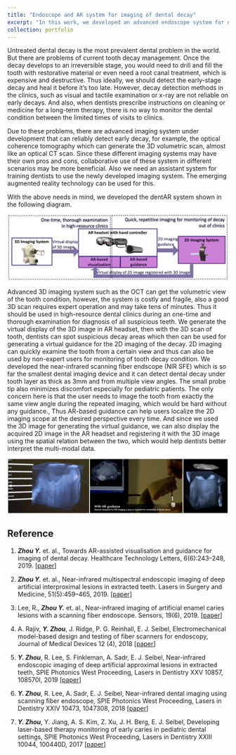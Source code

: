 ```yaml
---
title: "Endoscope and AR system for imaging of dental decay"
excerpt: "In this work, we developed an advanced endoscope system for dental decay imaging; an AR-based visualization system that can help train the dentists to use such newly developed systems; and lastly an AR-based guidance system so that dentists or general users can easily use the endoscope. [Click the title for more details]<br/><img src='/images/YZ-dentAR-2.png'>"
collection: portfolio
---
```


Untreated dental decay is the most prevalent dental problem in the world. But there are problems of current tooth decay management. Once the decay develops to an irreversible stage, you would need to drill and fill the tooth with restorative material or even need a root canal treatment, which is expensive and destructive. Thus ideally, we should detect the early-stage decay and heal it before it’s too late. However, decay detection methods in the clinics, such as visual and tactile examination or x-ray are not reliable on early decays. And also, when dentists prescribe instructions on cleaning or medicine for a long-term therapy, there is no way to monitor the dental condition between the limited times of visits to clinics.

Due to these problems, there are advanced imaging system under development that can reliably detect early decay, for example, the optical coherence tomography which can generate the 3D volumetric scan, almost like an optical CT scan. Since these different imaging systems may have their own pros and cons, collaborative use of these system in different scenarios may be more beneficial. Also we need an assistant system for training dentists to use the newly developed imaging system. The emerging augmented reality technology can be used for this.

With the above needs in mind, we developed the dentAR system shown in the following diagram. 

<p align="center">
  <img src="/images/YZ-dentAR-1.png" title="diagram of dentAR system">
</p>

Advanced 3D imaging system such as the OCT can get the volumetric view of the tooth condition, however, the system is costly and fragile, also a good 3D scan requires expert operation and may take tens of minutes. Thus it should be used in high-resource dental clinics during an one-time and thorough examination for diagnosis of all suspicious teeth. We generate the virtual display of the 3D image in AR headset, then with the 3D scan of tooth, dentists can spot suspicious decay areas which then can be used for generating a virtual guidance for the 2D imaging of the decay. 2D imaging can quickly examine the tooth from a certain view and thus can also be used by non-expert users for monitoring of tooth decay condition.  We developed the near-infrared scanning fiber endscope (NIR SFE) which is so far  the smallest dental imaging device and it can detect dental decay under tooth layer as thick as 3mm and from multiple view angles. The small probe tip also minimizes discomfort especially for pediatric patients. The only concern here is that the user needs to image the tooth from  exactly the same view angle during the repeated imaging, which would be hard without any guidance., Thus AR-based guidance can help users localize the 2D imaging scope at the desired perspective every time. And since we used the 3D image for generating the virtual guidance, we can also display the acquired 2D image in the AR headset and registering it with the 3D image using the spatial relation between the two, which would help dentists better interpret the multi-modal data. 

<p align="center">
  <img src="/images/YZ-dentAR-2.png" title="illustration of AR-based visualization, guidance and fused 2D-3D dental images">
</p>


Reference
--------------

1. ***Zhou Y.*** et. al., Towards AR-assisted visualisation and guidance for imaging of dental decay. Healthcare Technology Letters, 6(6):243–248, 2019. [[paper](https://www.ncbi.nlm.nih.gov/pmc/articles/PMC6952244/)]

1.  ***Zhou Y.*** et. al., Near-infrared multispectral endoscopic imaging of deep artificial interproximal lesions in extracted teeth. Lasers in Surgery and Medicine, 51(5):459–465, 2019. [[paper](https://onlinelibrary.wiley.com/doi/full/10.1002/lsm.23065)]

1.  Lee, R., ***Zhou Y.*** et. al., Near-infrared imaging of artificial enamel caries lesions with a scanning fiber endoscope. Sensors, 19(6), 2019. [[paper](https://www.ncbi.nlm.nih.gov/pmc/articles/PMC6471210/pdf/sensors-19-01419.pdf)]

1. A. Rajiv, ***Y. Zhou***, J. Ridge, P. G. Reinhall, E. J. Seibel, Electromechanical model-based design and testing of fiber scanners for endoscopy, Journal of Medical Devices 12 (4), 2018 [[paper](https://asmedigitalcollection.asme.org/medicaldevices/article/366205/Electromechanical-Model-Based-Design-and-Testing)]

1. ***Y. Zhou***, R. Lee, S. Finkleman, A. Sadr, E. J. Seibel, Near-infrared endoscopic imaging of deep artificial approximal lesions in extracted teeth, SPIE Photonics West Proceeding, Lasers in Dentistry XXV 10857, 108570I, 2019 [[paper](https://www.spiedigitallibrary.org/conference-proceedings-of-spie/10857/108570I/Near-infrared-endoscopic-imaging-of-deep-artificial-approximal-lesions-in/10.1117/12.2510310.full?webSyncID=9a0ce46e-9e6e-c7a4-9dab-6a0cbad05932&sessionGUID=9ad883c9-d902-bc99-93ce-d268bead49a2)]

1. ***Y. Zhou***, R. Lee, A. Sadr, E. J. Seibel, Near-infrared dental imaging using scanning fiber endoscope, SPIE Photonics West Proceeding, Lasers in Dentistry XXIV 10473, 1047308, 2018 [[paper](https://www.spiedigitallibrary.org/conference-proceedings-of-spie/10473/1047308/Near-infrared-dental-imaging-using-scanning-fiber-endoscope/10.1117/12.2295080.full?sessionGUID=3c9d902b-c999-3ced-268b-ead49a28531a&webSyncID=46e9e6ec-7a49-dab6-a0cb-ad059329ad88&sessionGUID=3c9d902b-c999-3ced-268b-ead49a28531a&SSO=1)]

1. ***Y. Zhou***, Y. Jiang, A. S. Kim, Z. Xu, J. H. Berg, E. J. Seibel, Developing laser-based therapy monitoring of early caries in pediatric dental settings,  SPIE Photonics West Proceeding, Lasers in Dentistry XXIII 10044, 100440D, 2017 [[paper](https://www.spiedigitallibrary.org/conference-proceedings-of-spie/10044/100440D/Developing-laser-based-therapy-monitoring-of-early-caries-in-pediatric/10.1117/12.2256533.full?sessionGUID=d883c9d9-02bc-9993-ced2-68bead49a285&webSyncID=0ce46e9e-6ec7-a49d-ab6a-0cbad059329a&sessionGUID=d883c9d9-02bc-9993-ced2-68bead49a285)]



